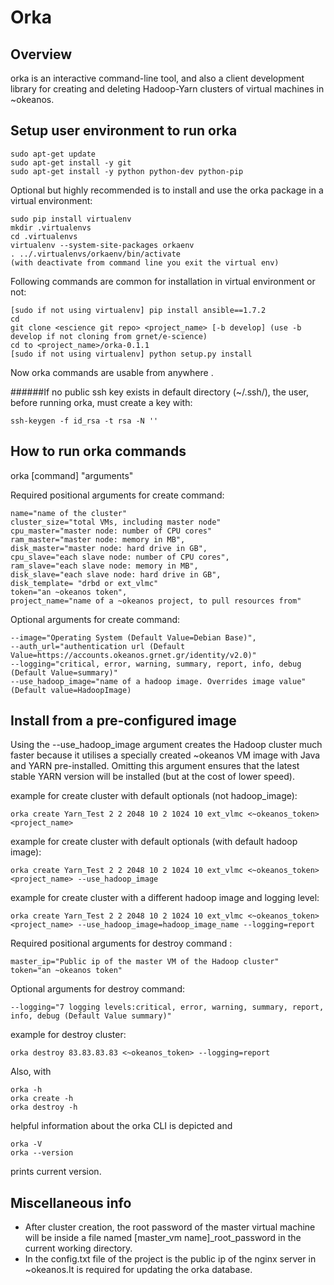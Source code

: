 Orka
=====


Overview
--------

orka is an interactive command-line tool, and also a
client development library for creating and deleting Hadoop-Yarn clusters of virtual machines
in ~okeanos.

Setup user environment to run orka
--------------------------------
    sudo apt-get update
    sudo apt-get install -y git
    sudo apt-get install -y python python-dev python-pip

 Optional but highly recommended is to install and use the orka package in a virtual environment:
 
    sudo pip install virtualenv
    mkdir .virtualenvs
    cd .virtualenvs
    virtualenv --system-site-packages orkaenv
    . ../.virtualenvs/orkaenv/bin/activate
    (with deactivate from command line you exit the virtual env)
    
Following commands are common for installation in virtual environment or not:

    [sudo if not using virtualenv] pip install ansible==1.7.2
    cd
    git clone <escience git repo> <project_name> [-b develop] (use -b develop if not cloning from grnet/e-science)
    cd to <project_name>/orka-0.1.1
    [sudo if not using virtualenv] python setup.py install
 
  Now orka commands are usable from anywhere .





######If no public ssh key exists in default directory (~/.ssh/), the user, before running orka, must create a key with:

    ssh-keygen -f id_rsa -t rsa -N ''
    


How to run orka commands
------------------------
orka [command] "arguments"

Required positional arguments for create command:
         
    name="name of the cluster" 
    cluster_size="total VMs, including master node" 
    cpu_master="master node: number of CPU cores" 
    ram_master="master node: memory in MB",
    disk_master="master node: hard drive in GB",
    cpu_slave="each slave node: number of CPU cores",
    ram_slave="each slave node: memory in MB",
    disk_slave="each slave node: hard drive in GB", 
    disk_template= "drbd or ext_vlmc"
    token="an ~okeanos token",
    project_name="name of a ~okeanos project, to pull resources from"
    
Optional arguments for create command:

    --image="Operating System (Default Value=Debian Base)",
    --auth_url="authentication url (Default Value=https://accounts.okeanos.grnet.gr/identity/v2.0)"
    --logging="critical, error, warning, summary, report, info, debug (Default Value=summary)"
    --use_hadoop_image="name of a hadoop image. Overrides image value" (Default value=HadoopImage)

Install from a pre-configured image
----------------------------------

Using the --use_hadoop_image argument creates the Hadoop cluster much faster because it utilises a specially
created ~okeanos VM image with Java and YARN pre-installed. Omitting this argument ensures that the latest
stable YARN version will be installed (but at the cost of lower speed).

example for create cluster with default optionals (not hadoop_image):

    orka create Yarn_Test 2 2 2048 10 2 1024 10 ext_vlmc <~okeanos_token> <project_name>
    
example for create cluster with default optionals (with default hadoop image):

    orka create Yarn_Test 2 2 2048 10 2 1024 10 ext_vlmc <~okeanos_token> <project_name> --use_hadoop_image

example for create cluster with a different hadoop image and logging level:

    orka create Yarn_Test 2 2 2048 10 2 1024 10 ext_vlmc <~okeanos_token> <project_name> --use_hadoop_image=hadoop_image_name --logging=report

Required positional arguments for destroy command :

    master_ip="Public ip of the master VM of the Hadoop cluster"
    token="an ~okeanos token"

Optional arguments for destroy command:

    --logging="7 logging levels:critical, error, warning, summary, report, info, debug (Default Value summary)"

example for destroy cluster:

    orka destroy 83.83.83.83 <~okeanos_token> --logging=report

Also, with

    orka -h
    orka create -h
    orka destroy -h
    
helpful information about the orka CLI is depicted and

    orka -V
    orka --version
    
prints current version.

Miscellaneous info
----------------
- After cluster creation, the root password of the master virtual machine will be inside a file named [master_vm name]_root_password in the current working directory.
- In the config.txt file of the project is the public ip of the nginx server in ~okeanos.It is required for updating the orka database.
